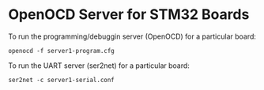 # OpenOCD Server for STM32 Boards

To run the programming/debuggin server (OpenOCD) for a particular board:
```  
openocd -f server1-program.cfg 
```

To run the UART server (ser2net) for a particular board:
```
ser2net -c server1-serial.conf
```
